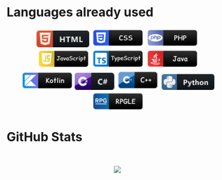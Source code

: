# Languages already used

<div align="center" style="margin-left: 25px; margin-right: 25px;">
  <img src="./assets/html.png" alt="HTML" width="120">
  <img src="./assets/css.png" alt="CSS" width="120">
  <img src="./assets/php.png" alt="PHP" width="120">
  <img src="./assets/javascript.png" alt="JavaScript" width="120">
  <img src="./assets/typescript.png" alt="TypeScript" width="120">
  <img src="./assets/java.png" alt="Java" width="120">
  <img src="./assets/kotlin.png" alt="Kotlin" width="120">
  <img src="./assets/csharp.png" alt="C#" width="90">
  <img src="./assets/cpp.png" alt="C++" width="100">
  <img src="./assets/python.png" alt="Python" width="120">
  <img src="./assets/rpg.png" alt="RPG" width="120">
</div>

# GitHub Stats

</br>
<p style="text-align:center;", align="center">
  <img src="https://github-readme-stats.vercel.app/api?username=LapierreYohan&show_icons=true&theme=radical&count_private=true">
</p>
<p align="center">
  <img src="https://github-readme-stats.vercel.app/api/top-langs/?username=LapierreYohan&layout=compact&theme=vision-friendly-dark" alt=""/>
</p>
